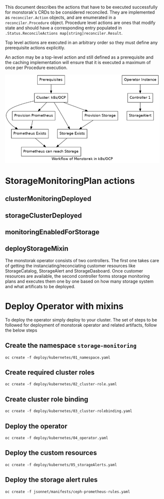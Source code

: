This document describes the actions that have to be executed successfully for
monstorak's CRDs to be considered reconciled. They are implemented as
`reconciler.Action` objects, and are enumerated in a `reconciler.Procedure`
object. Procedure level actions are ones that modify state and should have a
corresponding entry populated in
`.Status.ReconcileActions map[string]reconciler.Result`.

Top level actions are executed in an arbitrary order so they must define any
prerequisite actions explicitly.

An action may be a top-level action and still defined as a prerequisite and the
caching implementation will ensure that it is executed a maximum of once per
Procedure execution.

![ActionGraph](workflow.dot.png)

# StorageMonitoringPlan actions

## clusterMonitoringDeployed

## storageClusterDeployed

## monitoringEnabledForStorage

## deployStorageMixin

The monstorak operator consists of two controllers. The first one takes care of
getting the instanciating/reconciating customer resources like StorageCatalog,
StorageAlert and StorageDasboard. Once customer resources are available, the
second controller forms storage monitoring plans and executes them one by one
based on how many storage system and what artificats to be deployed.

# Deploy Operator with mixins
To deploy the operator simply deploy to your cluster. The set of steps to be followed
for deployment of monstorak operator and related artifacts, follow the below steps

## Create the namespace `storage-monitoring`
```
oc create -f deploy/kubernetes/01_namespace.yaml
```

## Create required cluster roles
```
oc create -f deploy/kubernetes/02_cluster-role.yaml
```

## Create cluster role binding
```
oc create -f deploy/kubernetes/03_cluster-rolebinding.yaml
```

## Deploy the operator
```
oc create -f deploy/kubernetes/04_operator.yaml
```

## Deploy the custom resources
```
oc create -f deploy/kubernets/05_storageAlerts.yaml
```

## Deploy the storage alert rules
```
oc create -f jsonnet/manifests/ceph-prometheus-rules.yaml
```
